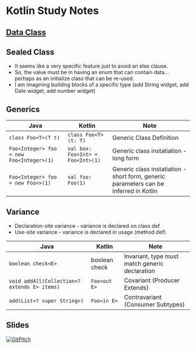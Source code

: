 # Kotlin Study Notes
## [Data Class](dataClass.kt)
## Sealed Class 
- It seems like a very specific feature just to avoid an else clause.
- So, the value must be in having an enum that can contain data... perhaps as an initialize class that can be re-used.
- I am imagining building blocks of a specific type (add String widget, add Date widget, add number widget)
## Generics

Java | Kotlin | Note
---|---|---
`class Foo<T>(T t)` | `class Foo<T>(t: T)` | Generic Class Definition
`Foo<Integer> foo = new Foo<Integer>(1)` | `val box: Foo<Int> = Foo<Int>(1)` | Generic class instatiation - long form
`Foo<Integer> foo = new Foo<>(1)` | `val foo: Foo(1)` | Generic class instatiation - short form, generic parameters can be inferred in Kotlin

## Variance
- Declaration-site variance - variance is declared on class def
- Use-site variance - variance is declared in usage (method def)

Java | Kotlin | Note
---|---|---
`boolean check<E>`| boolean check<E>|Invariant, type must match generic declaration 
`void addAll(Collection<? extends E> items)`|`Foo<out E>`|Covariant (Producer Extends)
`add(List<? super String>)` |`Foo<in E>`|Contravariant (Consumer Subtypes)

  
## Slides
[![GitPitch](https://gitpitch.com/assets/badge.svg)](https://gitpitch.com/terrywbrady/terrywbrady-demo/kotlin?grs=github&t=white)
